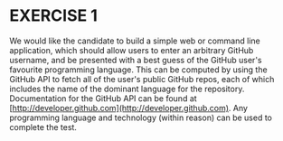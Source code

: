 # EXERCISE 1
We would like the candidate to build a simple web or command line application, which should allow users to enter an arbitrary GitHub username, and be presented with a best guess of the GitHub user's favourite programming language.
This can be computed by using the GitHub API to fetch all of the user's public GitHub repos, each of which includes the name of the dominant language for the repository.
Documentation for the GitHub API can be found at [http://developer.github.com](http://developer.github.com).
Any programming language and technology (within reason) can be used to complete the test.
